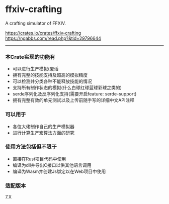 # ffxiv-crafting

A crafting simulator of FFXIV.

https://crates.io/crates/ffxiv-crafting  
https://ngabbs.com/read.php?&tid=29796644

---

### 本Crate实现的功能有

- 可以进行生产模拟(废话
- 拥有完整的技能支持及超高的模拟精度
- 可以检测并分类各种不能释放技能的情况
- 支持所有制作状态的模拟(什么白球红球蓝球彩球之类的)
- serde序列化及反序列化支持(需要开启feature: serde-support)
- 拥有完整有效的单元测试以及上传前随手写的详细中文API注释

### 可以用于

- 各位大佬制作自己的生产模拟器
- 进行计算生产宏算法方面的研究

### 使用方法包括但不限于

- 直接在Rust项目代码中使用
- 编译为dll并导出C接口以供其他语言调用
- 编译为Wasm并创建Js绑定以在Web项目中使用

### 适配版本

7.X

